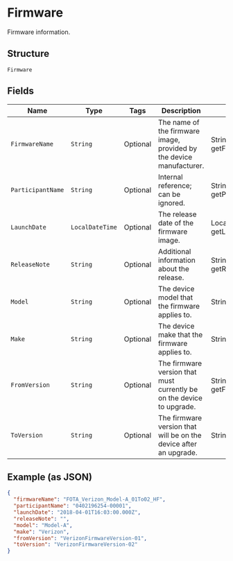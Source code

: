 
# Firmware

Firmware information.

## Structure

`Firmware`

## Fields

| Name | Type | Tags | Description | Getter | Setter |
|  --- | --- | --- | --- | --- | --- |
| `FirmwareName` | `String` | Optional | The name of the firmware image, provided by the device manufacturer. | String getFirmwareName() | setFirmwareName(String firmwareName) |
| `ParticipantName` | `String` | Optional | Internal reference; can be ignored. | String getParticipantName() | setParticipantName(String participantName) |
| `LaunchDate` | `LocalDateTime` | Optional | The release date of the firmware image. | LocalDateTime getLaunchDate() | setLaunchDate(LocalDateTime launchDate) |
| `ReleaseNote` | `String` | Optional | Additional information about the release. | String getReleaseNote() | setReleaseNote(String releaseNote) |
| `Model` | `String` | Optional | The device model that the firmware applies to. | String getModel() | setModel(String model) |
| `Make` | `String` | Optional | The device make that the firmware applies to. | String getMake() | setMake(String make) |
| `FromVersion` | `String` | Optional | The firmware version that must currently be on the device to upgrade. | String getFromVersion() | setFromVersion(String fromVersion) |
| `ToVersion` | `String` | Optional | The firmware version that will be on the device after an upgrade. | String getToVersion() | setToVersion(String toVersion) |

## Example (as JSON)

```json
{
  "firmwareName": "FOTA_Verizon_Model-A_01To02_HF",
  "participantName": "0402196254-00001",
  "launchDate": "2018-04-01T16:03:00.000Z",
  "releaseNote": "",
  "model": "Model-A",
  "make": "Verizon",
  "fromVersion": "VerizonFirmwareVersion-01",
  "toVersion": "VerizonFirmwareVersion-02"
}
```

